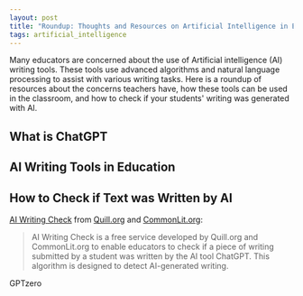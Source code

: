 ```yaml
---
layout: post
title: "Roundup: Thoughts and Resources on Artificial Intelligence in Education"
tags: artificial_intelligence
---
```


Many educators are concerned about the use of Artificial intelligence (AI) writing tools.  These tools use advanced algorithms and natural language processing to assist with various writing tasks.  Here is a roundup of resources about the concerns teachers have, how these tools can be used in the classroom, and how to check if your students' writing was generated with AI.

<!--more-->

## What is ChatGPT

## AI Writing Tools in Education



## How to Check if Text was Written by AI 

[AI Writing Check](https://aiwritingcheck.org/) from [Quill.org](https://www.quill.org/) and [CommonLit.org](https://www.commonlit.org/):

>AI Writing Check is a free service developed by Quill.org and CommonLit.org to enable educators to check if a piece of writing submitted by a student was written by the AI tool ChatGPT. This algorithm is designed to detect AI-generated writing.

GPTzero